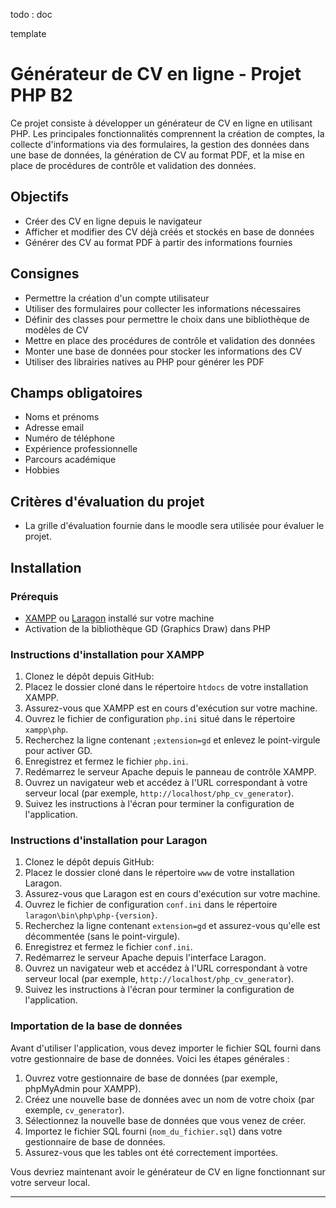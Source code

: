 todo :
doc

template

# Générateur de CV en ligne - Projet PHP B2


Ce projet consiste à développer un générateur de CV en ligne en utilisant PHP. Les principales fonctionnalités comprennent la création de comptes, la collecte d'informations via des formulaires, la gestion des données dans une base de données, la génération de CV au format PDF, et la mise en place de procédures de contrôle et validation des données.

## Objectifs
- Créer des CV en ligne depuis le navigateur
- Afficher et modifier des CV déjà créés et stockés en base de données
- Générer des CV au format PDF à partir des informations fournies

## Consignes
- Permettre la création d'un compte utilisateur
- Utiliser des formulaires pour collecter les informations nécessaires
- Définir des classes pour permettre le choix dans une bibliothèque de modèles de CV
- Mettre en place des procédures de contrôle et validation des données
- Monter une base de données pour stocker les informations des CV
- Utiliser des librairies natives au PHP pour générer les PDF

## Champs obligatoires
- Noms et prénoms
- Adresse email
- Numéro de téléphone
- Expérience professionnelle
- Parcours académique
- Hobbies

## Critères d'évaluation du projet
- La grille d'évaluation fournie dans le moodle sera utilisée pour évaluer le projet.

## Installation

### Prérequis
- [XAMPP](https://www.apachefriends.org/index.html) ou [Laragon](https://laragon.org/) installé sur votre machine
- Activation de la bibliothèque GD (Graphics Draw) dans PHP

### Instructions d'installation pour XAMPP
1. Clonez le dépôt depuis GitHub:
2. Placez le dossier cloné dans le répertoire `htdocs` de votre installation XAMPP.
3. Assurez-vous que XAMPP est en cours d'exécution sur votre machine.
4. Ouvrez le fichier de configuration `php.ini` situé dans le répertoire `xampp\php`.
5. Recherchez la ligne contenant `;extension=gd` et enlevez le point-virgule pour activer GD.
6. Enregistrez et fermez le fichier `php.ini`.
7. Redémarrez le serveur Apache depuis le panneau de contrôle XAMPP.
8. Ouvrez un navigateur web et accédez à l'URL correspondant à votre serveur local (par exemple, `http://localhost/php_cv_generator`).
9. Suivez les instructions à l'écran pour terminer la configuration de l'application.

### Instructions d'installation pour Laragon
1. Clonez le dépôt depuis GitHub:
2. Placez le dossier cloné dans le répertoire `www` de votre installation Laragon.
3. Assurez-vous que Laragon est en cours d'exécution sur votre machine.
4. Ouvrez le fichier de configuration `conf.ini` dans le répertoire `laragon\bin\php\php-{version}`.
5. Recherchez la ligne contenant `extension=gd` et assurez-vous qu'elle est décommentée (sans le point-virgule).
6. Enregistrez et fermez le fichier `conf.ini`.
7. Redémarrez le serveur Apache depuis l'interface Laragon.
8. Ouvrez un navigateur web et accédez à l'URL correspondant à votre serveur local (par exemple, `http://localhost/php_cv_generator`).
9. Suivez les instructions à l'écran pour terminer la configuration de l'application.

### Importation de la base de données
Avant d'utiliser l'application, vous devez importer le fichier SQL fourni dans votre gestionnaire de base de données. Voici les étapes générales :
1. Ouvrez votre gestionnaire de base de données (par exemple, phpMyAdmin pour XAMPP).
2. Créez une nouvelle base de données avec un nom de votre choix (par exemple, `cv_generator`).
3. Sélectionnez la nouvelle base de données que vous venez de créer.
4. Importez le fichier SQL fourni (`nom_du_fichier.sql`) dans votre gestionnaire de base de données.
5. Assurez-vous que les tables ont été correctement importées.

Vous devriez maintenant avoir le générateur de CV en ligne fonctionnant sur votre serveur local.

---

